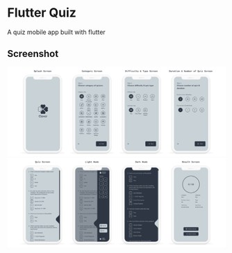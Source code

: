 # Flutter Quiz

A quiz mobile app built with flutter

## Screenshot
![Screenshot](./screenshot/frame1.jpg)
![Screenshot](./screenshot/frame2.jpg)

<!-- [![Screen Record](https://imgur.com/a/Db4qvme)](https://vimeo.com/830458012 "Flutter Quiz - Screen Record") -->

